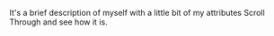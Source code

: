 It's a brief description of myself with a little bit of my attributes
Scroll Through and see how it is.
